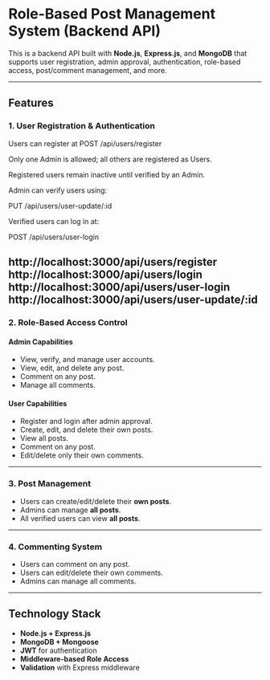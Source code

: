 #  Role-Based Post Management System (Backend API)

This is a backend API built with **Node.js**, **Express.js**, and **MongoDB** that supports user registration, admin approval, authentication, role-based access, post/comment management, and more.

---

##  Features

### 1. User Registration & Authentication

Users can register at POST /api/users/register

Only one Admin is allowed; all others are registered as Users.

Registered users remain inactive until verified by an Admin.

Admin can verify users using:

PUT /api/users/user-update/:id

Verified users can log in at:

POST /api/users/user-login


http://localhost:3000/api/users/register
http://localhost:3000/api/users/login
http://localhost:3000/api/users/user-login
http://localhost:3000/api/users/user-update/:id
---

### 2. Role-Based Access Control

####  Admin Capabilities
- View, verify, and manage user accounts.
- View, edit, and delete any post.
- Comment on any post.
- Manage all comments.

####  User Capabilities
- Register and login after admin approval.
- Create, edit, and delete their own posts.
- View all posts.
- Comment on any post.
- Edit/delete only their own comments.

---

### 3. Post Management

- Users can create/edit/delete their **own posts**.
- Admins can manage **all posts**.
- All verified users can view **all posts**.

---

### 4. Commenting System

- Users can comment on any post.
- Users can edit/delete their own comments.
- Admins can manage all comments.

---

## Technology Stack

- **Node.js + Express.js**
- **MongoDB + Mongoose**
- **JWT** for authentication
- **Middleware-based Role Access**
- **Validation** with Express middleware


